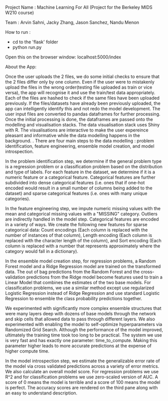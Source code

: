 Project Name : Machine Learning For All
(Project for the Berkeley MIDS W210 course)

Team : Arvin Sahni, Jacky Zhang, Jason Sanchez, Nandu Menon

How to run :
- cd to the 'flask' folder
- python run.py

Open this on the browser window:
localhost:5000/index


About the App:

Once the user uploads the 2 files, we do some initial checks to ensure that the 2 files differ only by one column. Even if the user were to mistakenly upload the files in the wrong order(testing file uploaded as train or vice versa), the app will recognise it and use the train/test data appropriately. Each of the files are hashed to check if the same files have been uploaded previously. If the files/datasets have already been previously uploaded, the app can intelligently identify this and not redo the model development. The user input files are converted to pandas dataframes for further processing. Once the initial processing is done, the dataframes are passed onto the modelling and visualisation stacks. The data visualisation stack uses Shiny with R. The visualisations are interactive to make the user expereince pleasant and informative while the data modelling happens in the background.
.
There are four main steps to the data modelling : problem identification, feature engineering, ensemble model creation, and model introspection.

In the problem identification step, we determine if the general problem type is a regression problem or a classification problem based on the distribution and type of labels. For each feature in the dataset, we determine if it is a numeric feature or a categorical feature. Categorical features are further subdivided into dense categorical features (i.e. ones that if one-hot encoded would result in a small number of columns being added to the dataset) and sparse categorical features (i.e. ones with many unique categories).

In the feature engineering step, we impute numeric missing values with the mean and categorical missing values with a "MISSING" category. Outliers are indirectly handled in the model step. Categorical features are encoded in a variety of ways. We create the following new features for sparse categorical data: Count encodings (Each column is replaced with the number of instances of that column), Length encoding (Each column is replaced with the character length of the column), and Sort encoding (Each column is replaced with a number that represents approximately where the category would fall in a dictionary).

In the ensemble model creation step, for regression problems, a Random Forest model and a Ridge Regression model are trained on the transformed data. The out of bag predictions from the Random Forest and the cross-validation predictions from the Ridge model become features used to train a Linear Model that combines the estimates of the two base models. For classification problems, we use a similar method except use regularized Logistic Regression instead of Ridge Regression and use standard Logistic Regression to ensemble the class probability predictions together.

We experimented with significantly more complex ensemble structures that were many layers deep with dozens of base models through the network and skip cells that allowed data to pass through different layers. We also experimented with enabling the model to self-optimize hyperparameters via Randomized Grid Search. Although the performance of the model improved, ultimately the training time took too long to be practical. The system we use is very fast and has exactly one parameter: time_to_compute. Making this parameter higher leads to more accurate predictions at the expense of higher compute time.

In the model introspection step, we estimate the generalizable error rate of the model via cross validated predictions across a variety of error metrics. We also calculate an overall model score. For regression problems we use R^2 and for classification problems we use zero-scaled version of AUC. A score of 0 means the model is terrible and a score of 100 means the model is perfect. The accuracy scores are rendered on the third pane along with an easy to understand description.




